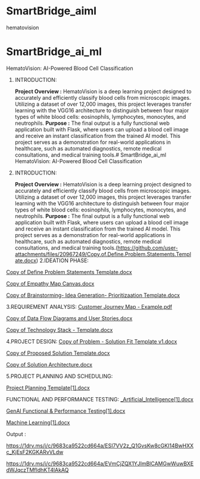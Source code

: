 # SmartBridge_aiml
hematovision 
# SmartBridge_ai_ml
HematoVision: AI-Powered Blood Cell Classification

1. INTRODUCTION:
   
   **Project Overview :**
     HematoVision is a deep learning project designed to accurately and efficiently classify blood cells from microscopic images. Utilizing a dataset of over 12,000 images, this project leverages     transfer learning with the VGG16 architecture to distinguish between four major types of white blood cells: eosinophils, lymphocytes, monocytes, and neutrophils.
  **Purpose :**
     The final output is a fully functional web application built with Flask, where users can upload a blood cell image and receive an instant classification from the trained AI model. This project serves as a demonstration for real-world applications in healthcare, such as automated diagnostics, remote medical consultations, and medical training tools.# SmartBridge_ai_ml
HematoVision: AI-Powered Blood Cell Classification

1. INTRODUCTION:
   
   **Project Overview :**
     HematoVision is a deep learning project designed to accurately and efficiently classify blood cells from microscopic images. Utilizing a dataset of over 12,000 images, this project leverages     transfer learning with the VGG16 architecture to distinguish between four major types of white blood cells: eosinophils, lymphocytes, monocytes, and neutrophils.
  **Purpose :**
     The final output is a fully functional web application built with Flask, where users can upload a blood cell image and receive an instant classification from the trained AI model. This project serves as a demonstration for real-world applications in healthcare, such as automated diagnostics, remote medical consultations, and medical training tools.(https://github.com/user-attachments/files/20967249/Copy.of.Define.Problem.Statements.Template.docx)
2.IDEATION PHASE:

[Copy of Define Problem Statements Template.docx](https://github.com/user-attachments/files/20941360/Copy.of.Define.Problem.Statements.Template.docx)

[Copy of Empathy Map Canvas.docx](https://github.com/user-attachments/files/20941385/Copy.of.Empathy.Map.Canvas.docx)

[Copy of Brainstorming- Idea Generation- Prioritizaation Template.docx](https://github.com/user-attachments/files/20961814/Copy.of.Brainstorming-.Idea.Generation-.Prioritizaation.Template.docx)

3.REQUIREMENT ANALYSIS:
[Customer Journey Map - Example.pdf](https://github.com/user-attachments/files/20961844/Customer.Journey.Map.-.Example.pdf)

[Copy of Data Flow Diagrams and User Stories.docx](https://github.com/user-attachments/files/20961848/Copy.of.Data.Flow.Diagrams.and.User.Stories.docx)

[Copy of Technology Stack - Template.docx](https://github.com/user-attachments/files/20961852/Copy.of.Technology.Stack.-.Template.docx)

4.PROJECT DESIGN:
[Copy of Problem - Solution Fit Template v1.docx](https://github.com/user-attachments/files/20961855/Copy.of.Problem.-.Solution.Fit.Template.v1.docx)

[Copy of Proposed Solution Template.docx](https://github.com/user-attachments/files/20961857/Copy.of.Proposed.Solution.Template.docx)

[Copy of Solution Architecture.docx](https://github.com/user-attachments/files/20961875/Copy.of.Solution.Architecture.docx)

5.PROJECT PLANNING AND SCHEDULING:

[Project Planning Template[1].docx](https://github.com/user-attachments/files/20961880/Project.Planning.Template.1.docx)

FUNCTIONAL AND PERFORMANCE TESTING:
[_Artificial_Intelligence[1].docx](https://github.com/user-attachments/files/20961888/_Artificial_Intelligence.1.docx)

[GenAI Functional & Performance Testing[1].docx](https://github.com/user-attachments/files/20961890/GenAI.Functional.Performance.Testing.1.docx)

[Machine Learning[1].docx](https://github.com/user-attachments/files/20961896/Machine.Learning.1.docx)

Output :

https://1drv.ms/i/c/9683ca9522cd664a/ESI7VV2z_Q1GvsKw8cGKI14BwHXXc_KjEsF2KGKARvVLdw

https://1drv.ms/i/c/9683ca9522cd664a/EVmCjZQX1YJImBlCAMGwWuwBXEdWJqczTMfIdhKT4lAkAQ
